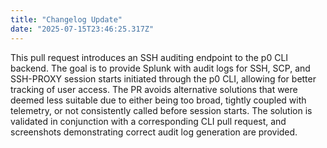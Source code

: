 ```yaml
---
title: "Changelog Update"
date: "2025-07-15T23:46:25.317Z"
---
```


This pull request introduces an SSH auditing endpoint to the p0 CLI backend. The goal is to provide Splunk with audit logs for SSH, SCP, and SSH-PROXY session starts initiated through the p0 CLI, allowing for better tracking of user access.  The PR avoids alternative solutions that were deemed less suitable due to either being too broad, tightly coupled with telemetry, or not consistently called before session starts.  The solution is validated in conjunction with a corresponding CLI pull request, and screenshots demonstrating correct audit log generation are provided.

